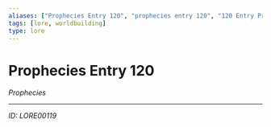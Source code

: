 ```yaml
---
aliases: ["Prophecies Entry 120", "prophecies entry 120", "120 Entry Prophecies"]
tags: [lore, worldbuilding]
type: lore
---
```


# Prophecies Entry 120

*Prophecies*

---
*ID: LORE00119*
